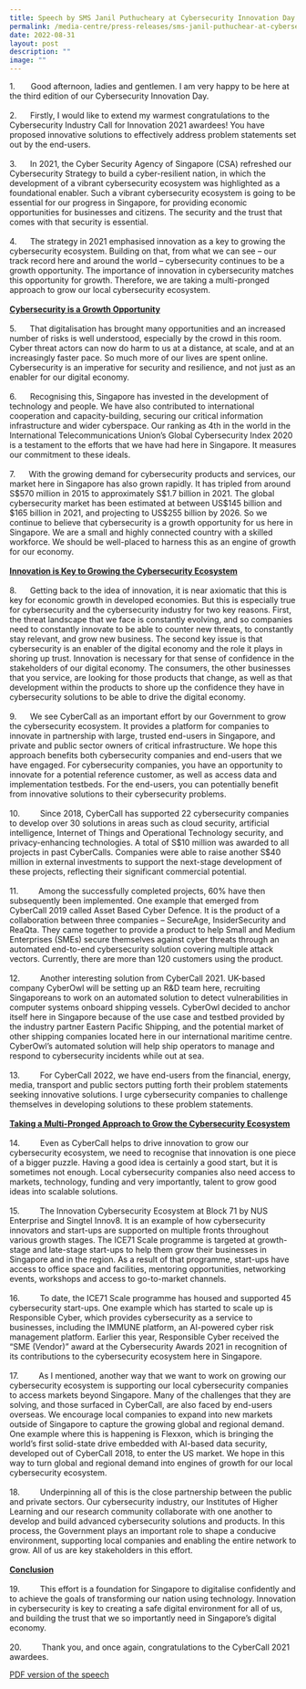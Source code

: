 ```yaml
---
title: Speech by SMS Janil Puthucheary at Cybersecurity Innovation Day
permalink: /media-centre/press-releases/sms-janil-puthuchear-at-cybersecurity-innovation-day/
date: 2022-08-31
layout: post
description: ""
image: ""
---
```

<p>1.<span style="white-space: pre;"> 		</span>Good afternoon, ladies and gentlemen. I am very happy to be here at the third edition of our Cybersecurity Innovation Day.&nbsp;&nbsp;<br>
<br>
2.<span style="white-space: pre;"> 		</span>Firstly, I would like to extend my warmest congratulations to the Cybersecurity Industry Call for Innovation 2021 awardees! You have proposed innovative solutions to effectively address problem statements set out by the end-users.<br>
&nbsp;<br>
3.<span style="white-space: pre;"> 		</span>In 2021, the Cyber Security Agency of Singapore (CSA) refreshed our Cybersecurity Strategy to build a cyber-resilient nation, in which the development of a vibrant cybersecurity ecosystem was highlighted as a foundational enabler. Such a vibrant cybersecurity ecosystem is going to be essential for our progress in Singapore, for providing economic opportunities for businesses and citizens. The security and the trust that comes with that security is essential.&nbsp; &nbsp;<br>
<br>
4.<span style="white-space: pre;"> 		</span>The strategy in 2021 emphasised innovation as a key to growing the cybersecurity ecosystem. Building on that, from what we can see – our track record here and around the world – cybersecurity continues to be a growth opportunity. The importance of innovation in cybersecurity matches this opportunity for growth. Therefore, we are taking a multi-pronged approach to grow our local cybersecurity ecosystem.<br>
<br>
<span style="text-decoration: underline;"><strong>Cybersecurity is a Growth Opportunity</strong></span><br>
<br>
5.<span style="white-space: pre;"> 		</span>That digitalisation has brought many opportunities and an increased number of risks is well understood, especially by the crowd in this room. Cyber threat actors can now do harm to us at a distance, at scale, and at an increasingly faster pace. So much more of our lives are spent online. Cybersecurity is an imperative for security and resilience, and not just as an enabler for our digital economy.&nbsp;<br>
&nbsp;<br>
6.<span style="white-space: pre;"> 		</span>Recognising this, Singapore has invested in the development of technology and people. We have also contributed to international cooperation and capacity-building, securing our critical information infrastructure and wider cyberspace. Our ranking as 4th in the world in the International Telecommunications Union’s Global Cybersecurity Index 2020 is a testament to the efforts that we have had here in Singapore. It measures our commitment to these ideals.&nbsp;<br>
<br>
7.<span style="white-space: pre;"> 		</span>With the growing demand for cybersecurity products and services, our market here in Singapore has also grown rapidly. It has tripled from around S$570 million in 2015 to approximately S$1.7 billion in 2021. The global cybersecurity market has been estimated at between US$145 billion and $165 billion in 2021, and projecting to US$255 billion by 2026. So we continue to believe that cybersecurity is a growth opportunity for us here in Singapore. We are a small and highly connected country with a skilled workforce. We should be well-placed to harness this as an engine of growth for our economy.&nbsp;<br>
<strong><span style="text-decoration: underline;"><br>
Innovation is Key to Growing the Cybersecurity Ecosystem</span></strong><br>
<br>
8.<span style="white-space: pre;"> 		</span>Getting back to the idea of innovation, it is near axiomatic that this is key for economic growth in developed economies. But this is especially true for cybersecurity and the cybersecurity industry for two key reasons. First, the threat landscape that we face is constantly evolving, and so companies need to constantly innovate to be able to counter new threats, to constantly stay relevant, and grow new business. The second key issue is that cybersecurity is an enabler of the digital economy and the role it plays in shoring up trust. Innovation is necessary for that sense of confidence in the stakeholders of our digital economy. The consumers, the other businesses that you service, are looking for those products that change, as well as that development within the products to shore up the confidence they have in cybersecurity solutions to be able to drive the digital economy.&nbsp;<br>
&nbsp;<br>
9.<span style="white-space: pre;"> 		</span>We see CyberCall as an important effort by our Government to grow the cybersecurity ecosystem. It provides a platform for companies to innovate in partnership with large, trusted end-users in Singapore, and private and public sector owners of critical infrastructure. We hope this approach benefits both cybersecurity companies and end-users that we have engaged. For cybersecurity companies, you have an opportunity to innovate for a potential reference customer, as well as access data and implementation testbeds. For the end-users, you can potentially benefit from innovative solutions to their cybersecurity problems.<br>
<br>
10.<span style="white-space: pre;"> 		</span>Since 2018, CyberCall has supported 22 cybersecurity companies to develop over 30 solutions in areas such as cloud security, artificial intelligence, Internet of Things and Operational Technology security, and privacy-enhancing technologies. A total of S$10 million was awarded to all projects in past CyberCalls. Companies were able to raise another S$40 million in external investments to support the next-stage development of these projects, reflecting their significant commercial potential.<br>
<br>
11.<span style="white-space: pre;"> 		</span>Among the successfully completed projects, 60% have then subsequently been implemented. One example that emerged from CyberCall 2019 called Asset Based Cyber Defence. It is the product of a collaboration between three companies – SecureAge, InsiderSecurity and ReaQta. They came together to provide a product to help Small and Medium Enterprises (SMEs) secure themselves against cyber threats through an automated end-to-end cybersecurity solution covering multiple attack vectors. Currently, there are more than 120 customers using the product.&nbsp;<br>
<br>
12.<span style="white-space: pre;"> 		</span>Another interesting solution from CyberCall 2021. UK-based company CyberOwl will be setting up an R&amp;D team here, recruiting Singaporeans to work on an automated solution to detect vulnerabilities in computer systems onboard shipping vessels. CyberOwl decided to anchor itself here in Singapore because of the use case and testbed provided by the industry partner Eastern Pacific Shipping, and the potential market of other shipping companies located here in our international maritime centre. CyberOwl’s automated solution will help ship operators to manage and respond to cybersecurity incidents while out at sea.&nbsp;<br>
<br>
13.<span style="white-space: pre;"> 		</span>For CyberCall 2022, we have end-users from the financial, energy, media, transport and public sectors putting forth their problem statements seeking innovative solutions. I urge cybersecurity companies to challenge themselves in developing solutions to these problem statements.&nbsp;&nbsp;<br>
<br>
<strong><span style="text-decoration: underline;">Taking a Multi-Pronged Approach to Grow the Cybersecurity Ecosystem</span></strong><br>
<br>
14.<span style="white-space: pre;"> 		</span>Even as CyberCall helps to drive innovation to grow our cybersecurity ecosystem, we need to recognise that innovation is one piece of a bigger puzzle. Having a good idea is certainly a good start, but it is sometimes not enough. Local cybersecurity companies also need access to markets, technology, funding and very importantly, talent to grow good ideas into scalable solutions.<br>
<br>
15.<span style="white-space: pre;"> 		</span>The Innovation Cybersecurity Ecosystem at Block 71 by NUS Enterprise and Singtel Innov8. It is an example of how cybersecurity innovators and start-ups are supported on multiple fronts throughout various growth stages. The ICE71 Scale programme is targeted at growth-stage and late-stage start-ups to help them grow their businesses in Singapore and in the region. As a result of that programme, start-ups have access to office space and facilities, mentoring opportunities, networking events, workshops and access to go-to-market channels.&nbsp;<br>
<br>
16.<span style="white-space: pre;"> 		</span>To date, the ICE71 Scale programme has housed and supported 45 cybersecurity start-ups. One example which has started to scale up is Responsible Cyber, which provides cybersecurity as a service to businesses, including the IMMUNE platform, an AI-powered cyber risk management platform. Earlier this year, Responsible Cyber received the “SME (Vendor)” award at the Cybersecurity Awards 2021 in recognition of its contributions to the cybersecurity ecosystem here in Singapore.&nbsp;<br>
<br>
17.<span style="white-space: pre;"> 		</span>As I mentioned, another way that we want to work on growing our cybersecurity ecosystem is supporting our local cybersecurity companies to access markets beyond Singapore. Many of the challenges that they are solving, and those surfaced in CyberCall, are also faced by end-users overseas. We encourage local companies to expand into new markets outside of Singapore to capture the growing global and regional demand. One example where this is happening is Flexxon, which is bringing the world’s first solid-state drive embedded with AI-based data security, developed out of CyberCall 2018, to enter the US market. We hope in this way to turn global and regional demand into engines of growth for our local cybersecurity ecosystem.<br>
<br>
18.<span style="white-space: pre;"> 		</span>Underpinning all of this is the close partnership between the public and private sectors. Our cybersecurity industry, our Institutes of Higher Learning and our research community collaborate with one another to develop and build advanced cybersecurity solutions and products. In this process, the Government plays an important role to shape a conducive environment, supporting local companies and enabling the entire network to grow. All of us are key stakeholders in this effort.<br>
<br>
<strong><span style="text-decoration: underline;">Conclusion</span></strong><br>
<br>
19.<span style="white-space: pre;"> 		</span>This effort is a foundation for Singapore to digitalise confidently and to achieve the goals of transforming our nation using technology. Innovation in cybersecurity is key to creating a safe digital environment for all of us, and building the trust that we so importantly need in Singapore’s digital economy.&nbsp;<br>
&nbsp;<br>
20.<span style="white-space: pre;"> 		</span>Thank you, and once again, congratulations to the CyberCall 2021 awardees.&nbsp;</p>

[PDF version of the speech](/files/Speeches%202022/sms%20janil%20opening%20address%20at%20cybersecurity%20innovation%20day.pdf)

